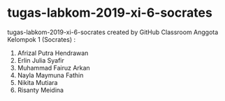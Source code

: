 # tugas-labkom-2019-xi-6-socrates
tugas-labkom-2019-xi-6-socrates created by GitHub Classroom
Anggota Kelompok 1 (Socrates) :
1. Afrizal Putra Hendrawan
2. Erlin Julia Syafir
3. Muhammad Fairuz Arkan
4. Nayla Maymuna Fathin
5. Nikita Mutiara
6. Risanty Meidina
